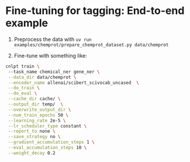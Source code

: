 # Fine-tuning for tagging: End-to-end example

1. Preprocess the data with `uv run examples/chemprot/prepare_chemprot_dataset.py data/chemprot`

2. Fine-tune with something like:

```bash
cnlpt train \ 
 --task_name chemical_ner gene_ner \
 --data_dir data/chemprot \
 --encoder_name allenai/scibert_scivocab_uncased  \
 --do_train \
 --do_eval \
 --cache_dir cache/ \
 --output_dir temp/  \
 --overwrite_output_dir \
 --num_train_epochs 50 \
 --learning_rate 2e-5 \
 --lr_scheduler_type constant \
 --report_to none \
 --save_strategy no \
 --gradient_accumulation_steps 1 \
 --eval_accumulation_steps 10 \
 --weight_decay 0.2
```
